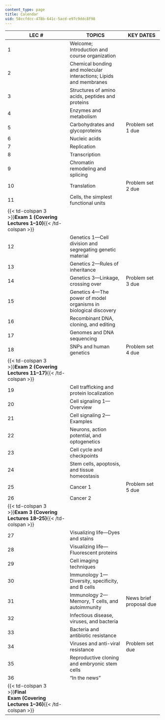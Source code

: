 ```yaml
---
content_type: page
title: Calendar
uid: 58ccfdcc-478b-641c-5acd-e97c9ddc8f98
---
```


| LEC # | TOPICS | KEY DATES |
| --- | --- | --- |
| 1 | Welcome; Introduction and course organization | &nbsp; |
| 2 | Chemical bonding and molecular interactions; Lipids and membranes | &nbsp; |
| 3 | Structures of amino acids, peptides and proteins | &nbsp; |
| 4 | Enzymes and metabolism | &nbsp; |
| 5 | Carbohydrates and glycoproteins | Problem set 1 due |
| 6 | Nucleic acids | &nbsp; |
| 7 | Replication | &nbsp; |
| 8 | Transcription | &nbsp; |
| 9 | Chromatin remodeling and splicing | &nbsp; |
| 10 | Translation | Problem set 2 due |
| 11 | Cells, the simplest functional units | &nbsp; |
| {{< td-colspan 3 >}}**Exam 1 (Covering Lectures 1–10)**{{< /td-colspan >}} |||
| 12 | Genetics 1—Cell division and segregating genetic material | &nbsp; |
| 13 | Genetics 2—Rules of inheritance | &nbsp; |
| 14 | Genetics 3—Linkage, crossing over | Problem set 3 due |
| 15 | Genetics 4—The power of model organisms in biological discovery | &nbsp; |
| 16 | Recombinant DNA, cloning, and editing | &nbsp; |
| 17 | Genomes and DNA sequencing | &nbsp; |
| 18 | SNPs and human genetics | Problem set 4 due |
| {{< td-colspan 3 >}}**Exam 2 (Covering Lectures 11–17)**{{< /td-colspan >}} |||
| 19 | Cell trafficking and protein localization | &nbsp; |
| 20 | Cell signaling 1—Overview | &nbsp; |
| 21 | Cell signaling 2—Examples | &nbsp; |
| 22 | Neurons, action potential, and optogenetics | &nbsp; |
| 23 | Cell cycle and checkpoints | &nbsp; |
| 24 | Stem cells, apoptosis, and tissue homeostasis | &nbsp; |
| 25 | Cancer 1 | Problem set 5 due |
| 26 | Cancer 2 | &nbsp; |
| {{< td-colspan 3 >}}**Exam 3** **(Covering Lectures 18–25)**{{< /td-colspan >}} |||
| 27 | Visualizing life—Dyes and stains | &nbsp; |
| 28 | Visualizing life—Fluorescent proteins | &nbsp; |
| 29 | Cell imaging techniques | &nbsp; |
| 30 | Immunology 1—Diversity, specificity, and B cells | &nbsp; |
| 31 | Immunology 2—Memory, T cells, and autoimmunity | News brief proposal due |
| 32 | Infectious disease, viruses, and bacteria | &nbsp; |
| 33 | Bacteria and antibiotic resistance | &nbsp; |
| 34 | Viruses and anti-viral resistance | Problem set due |
| 35 | Reproductive cloning and embryonic stem cells | &nbsp; |
| 36 | “In the news” | &nbsp; |
| {{< td-colspan 3 >}}**Final Exam** **(Covering Lectures 1–36)**{{< /td-colspan >}} ||